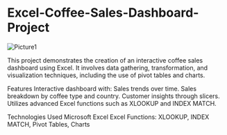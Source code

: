 # Excel-Coffee-Sales-Dashboard-Project
![Picture1](https://github.com/user-attachments/assets/ac99a268-d172-4af1-8028-a378aab5ee7f)

This project demonstrates the creation of an interactive coffee sales dashboard using Excel. It involves data gathering, transformation, and visualization techniques, including the use of pivot tables and charts.

Features
  Interactive dashboard with:
    Sales trends over time.
    Sales breakdown by coffee type and country.
    Customer insights through slicers.
  Utilizes advanced Excel functions such as XLOOKUP and INDEX MATCH.
  
Technologies Used
  Microsoft Excel
  Excel Functions: XLOOKUP, INDEX MATCH, Pivot Tables, Charts
